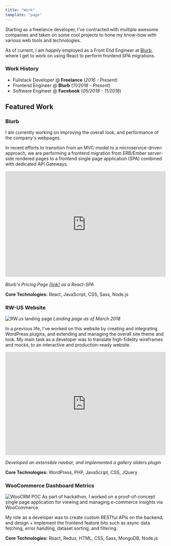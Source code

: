 ```yaml
---
title: "Work"
template: "page"
---
```


Starting as a freelance developer, I've contracted with multiple awesome companies and taken on some cool projects to hone my know-how with various web tools and technologies.

As of current, I am _happily_ employed as a Front End Engineer at [Blurb](https://blurb.com), where I
get to work on using React to perform frontend SPA migrations.

### Work History

- Fullstack Developer @ **Freelance** (_2016 - Present_)
- Frontend Engineer @ **Blurb** (_11/2018 - Present_)
- Software Engineer @ **Facebook** (_05/2018 - 11/2018_)

## Featured Work

### Blurb

I am currently working on improving the overall look, and performance of the company's webpages.

In recent efforts to transition from an MVC-model to a microservice-driven approach, we are performing a frontend migration from ERB/Ember server-side rendered pages to a frontend single page application (SPA) combined with dedicated API Gateways.

<div style="width:100%;height:0px;position:relative;padding-bottom:65.756%;"><iframe src="https://streamable.com/s/fap09/zxibuk" frameborder="0" width="100%" height="100%" allowfullscreen style="width:100%;height:100%;position:absolute;left:0px;top:0px;overflow:hidden;"></iframe></div>

_Blurb's Pricing Page [[link]](https://blurb.com/pricing) as a React-SPA_

**Core Technologies:** React, JavaScript, CSS, Sass, Node.js

### RW-US Website

![RW.us landing page](/media/work-1.png)
_Landing page as of March 2018_

In a previous life, I've worked on this website by creating and integrating WordPress plugins, and extending and managing the overall site theme and look. My main task as a developer was to translate high-fidelity wireframes and mocks, to an interactive and production-ready website.

<div style="width:100%;height:0px;position:relative;padding-bottom:64.043%;"><iframe src="https://streamable.com/s/f24ve/dczbia" frameborder="0" width="100%" height="100%" allowfullscreen style="width:100%;height:100%;position:absolute;left:0px;top:0px;overflow:hidden;"></iframe></div>

_Developed an extensible navbar, and implemented a gallery sliders plugin_

**Core Technologies:** WordPress, PHP, JavaScript, CSS, JQuery

### WooCommerce Dashboard Metrics

![WooCRM POC](/media/work-2.png)
As part of hackathon, I worked on a proof-of-concept single page application for viewing and managing e-commerce insights via WooCommerce.

My role as a developer was to create custom RESTful APIs on the backend, and design + implement the frontend feature bits such as async data fetching, error handling, dataset sorting, and filtering.

**Core Technologies:** React, Redux, HTML, CSS, Sass, MongoDB, Node.js
